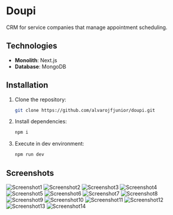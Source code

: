 # Doupi

CRM for service companies that manage appointment scheduling.

## Technologies

- **Monolith**: Next.js
- **Database**: MongoDB

## Installation

1. Clone the repository:
   ```bash
   git clone https://github.com/alvarojfjunior/doupi.git

2. Install dependencies:
   ```bash
   npm i

2. Execute in dev environment:
   ```bash
   npm run dev

## Screenshots
![Screenshot1](images/1.png)
![Screenshot2](images/2.png)
![Screenshot3](images/3.png)
![Screenshot4](images/4.png)
![Screenshot5](images/5.png)
![Screenshot6](images/6.png)
![Screenshot7](images/7.png)
![Screenshot8](images/8.png)
![Screenshot9](images/9.png)
![Screenshot10](images/10.png)
![Screenshot11](images/11.png)
![Screenshot12](images/12.png)
![Screenshot13](images/13.png)
![Screenshot14](images/14.png)
